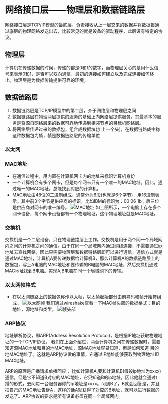 # 网络接口层——物理层和数据链路层

网络接口层是TCP/IP模型的最底层，负责接收从上一层交来的数据并将数据报通过底层的物理网络发送出去，比较常见的就是设备的驱动程序，此层设有特定的协议。


## 物理层

计算机在传递数据的时候，传递的都是0和1的数字，而物理层关心的是用什么信号来表示0和1，是否可以双向通信，最初的连接如何建立以及完成连接如何终止。物理层是为数据传输提供可靠的环境。


## 数据链路层

1. 数据链路层是TCP/IP模型中的第二层，介于网络层和物理层之间
2. 数据链路层在物理两层提供的服务的基础上向网络层提供服务，其最基本的服务是将源自网络层来的数据可靠地传递到相邻节点的目标机网络层。
3. 将网络层传递过来的数据包，组合成数据块(加上一个头)，在数据链路成中称这种数据包为帧，帧是数据链路层的传输单位


### 以太网





### MAC地址
* 在通信过程中，用内置在计算机网卡内的地址来标识计算机身份
* 一个计算机会有多个网卡，但是每个网卡只有一个唯一的MAC地址。因此，通过唯一的MAC地址，总能找到对应的计算机。
* MAC地址由48位的二进制组成，通常分为6段(也就是6个字节)，用16进制表示。其中前3个字节是供应商的标识，比如IBM的标识为：00 06 1b；后三位是供应商对网卡的唯一编号。
![MAC地址](https://ftp.bmp.ovh/imgs/2021/02/973a17ff97e6ea4c.jpg)
如上图所示，一个电脑上存在多个网卡设备，每个网卡设备都有一个物理地址，这个物理地址就是MAC地址。

### 交换机
交换机是一个二层设备，只在物理链路层上工作。交换机是用于两个同一个局域网内之间的计算机之间的通信。由于在同一个局域网内通过网线连接，不需要通过ip地址去查找网络，因此只需要物理层和数据链路层即可以进行通信，通信方式就是通过MAC地址，计算机A要传递数据给计算机B，那么计算机A的数据链路层上的数据包，写上A电脑的MAC地址和要传输的B电脑的MAC地址，然后交换机通过MAC地址找到B电脑。实现A,B电脑在同一个局域网下的传输。


### 以太网帧格式
* 在以太网链路上的数据包称作以太帧，以太帧起始部分由前导码和帧开始符组成。
![以太网帧](https://img-blog.csdn.net/20180506181030854?watermark/2/text/aHR0cHM6Ly9ibG9nLmNzZG4ubmV0L2hocGluZ3llYXI=/font/5a6L5L2T/fontsize/400/fill/I0JBQkFCMA==/dissolve/70)
我们通过wireshake查看一下MAC帧头部的数据格式：目的地址，源地址和类型。
![帧头部](https://ftp.bmp.ovh/imgs/2021/02/b405f3b9e37d3f55.jpg)


### ARP协议
地址解析协议，即ARP(Address Resolution Protocol)，是根据IP地址获取物理地址的一个TCP/IP协议。
我们在上面介绍过，两台计算机之间在传递数据时，需要知道源MAC地址和目的地MAC地址，源MAC地址容易知道，但是如何知道
目的地MAC地址了。这就是ARP协议做的事情，它通过IP地址能够获取到物理地址即MAC地址。

ARP的原理是广播请求单播回应：
比如计算机A,要和计算机B(假设ip地址为xxxx)通信，但是它不知道B对应的MAC地址，它只知道B的ip地址，因此他就会通过广播的形式，去问每一台服务器你的ip地址是xxxx。问到B了，B就会回答是，并且把自己的MAC地址告诉A，这样的话A就获得了对应的B地址，就可以进行数据的发送了。ARP协议的要求是所有设备必须在同一个局域网内。
